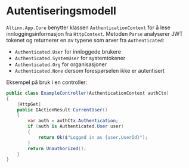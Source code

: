 # Autentiseringsmodell

`Altinn.App.Core` benytter klassen `AuthenticationContext` for å lese innloggingsinformasjon fra `HttpContext`.
Metoden `Parse` analyserer JWT tokenet og returnerer en av typene som arver fra `Authenticated`:

- `Authenticated.User` for innloggede brukere
- `Authenticated.SystemUser` for systemtokener
- `Authenticated.Org` for organisasjoner
- `Authenticated.None` dersom forespørselen ikke er autentisert

Eksempel på bruk i en controller:

```csharp
public class ExampleController(AuthenticationContext authCtx)
{
    [HttpGet]
    public IActionResult CurrentUser()
    {
        var auth = authCtx.Authentication;
        if (auth is Authenticated.User user)
        {
            return Ok($"Logged in as {user.UserId}");
        }
        return Unauthorized();
    }
}
```
